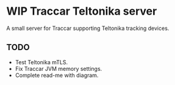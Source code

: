 # WIP Traccar Teltonika server

A small server for Traccar supporting Teltonika tracking devices.

## TODO
- Test Teltonika mTLS.
- Fix Traccar JVM memory settings.
- Complete read-me with diagram.
